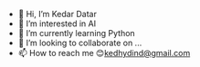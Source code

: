 - 👋 Hi, I’m Kedar Datar
- 👀 I’m interested in AI
- 🌱 I’m currently learning Python
- 💞️ I’m looking to collaborate on ...
- 📫 How to reach me 😊kedhydind@gmail.com

<!---
kedhydind/kedhydind is a ✨ special ✨ repository because its `README.md` (this file) appears on your GitHub profile.
You can click the Preview link to take a look at your changes.
--->
